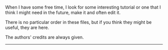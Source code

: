 When I have some free time, I look for some interesting tutorial or one that I think I might need in the future, make it and often edit it.

There is no particular order in these files, but if you think they might be useful, they are here.

The authors' credits are always given.

---

